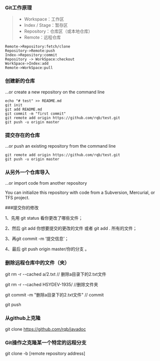 ### Git工作原理

> - Workspace：工作区
> - Index / Stage：暂存区
> - Repository：仓库区（或本地仓库）
> - Remote：远程仓库

````sequence
Remote->Repository:fetch/clone
Repository->Remote:push
Index->Repository:commit
Repository -> WorkSpace:checkout
WorkSpace->Index:add
Remote->WorkSpace:pull
````



### 创建新的仓库

…or create a new repository on the command line

```
echo "# test" >> README.md
git init
git add README.md
git commit -m "first commit"
git remote add origin https://github.com/rqb/test.git
git push -u origin master
```

### 提交存在的仓库

…or push an existing repository from the command line

```
git remote add origin https://github.com/rqb/test.git
git push -u origin master
```

### 从另外一个仓库导入

…or import code from another repository

You can initialize this repository with code from a Subversion, Mercurial, or TFS project.



###提交你的修改

1、先用 git status 看你更改了哪些文件；

2、然后 git add 你想要提交的更改的文件 或者 git add . 所有的文件；

3、再git commit -m ‘提交信息’；

4、最后 git push origin master/你的分支 。



### 删除远程仓库中的文件（夹） 

git rm -r --cached a/2.txt                    		// 删除a目录下的2.txt文件 

git rm -r --cached  HSYDEV-1935/   		 //删除文件夹

git commit -m  "删除a目录下的2.txt文件"  // commit

git push



### 从github上克隆

 git clone https://github.com/rqb/javadoc



### Git操作之克隆某一个特定的远程分支

git clone -b <branch name> [remote repository address] 













